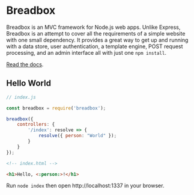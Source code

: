 # Breadbox

Breadbox is an MVC framework for Node.js web apps. Unlike Express, Breadbox is an attempt to cover all the requirements of a simple website with one small dependency. It provides a great way to get up and running with a data store, user authentication, a template engine, POST request processing, and an admin interface all with just one `npm install`. 

[Read the docs](http://mikej.codes/breadbox).

## Hello World

```javascript
// index.js

const breadbox = require('breadbox');

breadbox({
    controllers: {
        '/index': resolve => {
            resolve({ person: "World" });
        }
    }
});
```

```html
<!-- index.html -->

<h1>Hello, <:person:>!</h1>
```

Run `node index` then open http://localhost:1337 in your browser.